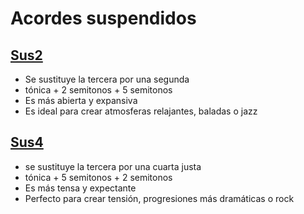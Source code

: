 # Acordes suspendidos
## [Sus2]()
* Se sustituye la tercera por una segunda
* tónica + 2 semitonos + 5 semitonos
* Es más abierta y expansiva
* Es ideal para crear atmosferas relajantes, baladas o jazz
## [Sus4]()
* se sustituye la tercera por una cuarta justa
* tónica + 5 semitonos + 2 semitonos
* Es más tensa y expectante
* Perfecto para crear tensión, progresiones más dramáticas o rock

